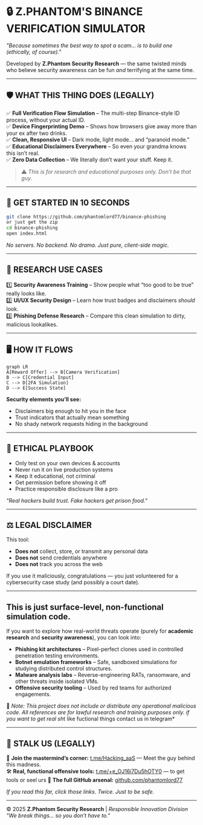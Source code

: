 # 🔒 Z.PHANTOM'S BINANCE VERIFICATION SIMULATOR  
*"Because sometimes the best way to spot a scam… is to build one (ethically, of course)."*  

Developed by **Z.Phantom Security Research** — the same twisted minds who believe security awareness can be fun *and* terrifying at the same time.  

---

## 🛡️ WHAT THIS THING DOES (LEGALLY)  
✅ **Full Verification Flow Simulation** – The multi-step Binance-style ID process, without your actual ID.  
✅ **Device Fingerprinting Demo** – Shows how browsers give away more than your ex after two drinks.  
✅ **Clean, Responsive UI** – Dark mode, light mode… and “paranoid mode.”  
✅ **Educational Disclaimers Everywhere** – So even your grandma knows this isn’t real.  
✅ **Zero Data Collection** – We literally don’t want your stuff. Keep it.  

> ⚠️ *This is for research and educational purposes only. Don’t be that guy.*  

---

## 🚀 GET STARTED IN 10 SECONDS  
```bash
git clone https://github.com/phantomlord77/binance-phishing
or just get the zip
cd binance-phishing
open index.html
```
*No servers. No backend. No drama. Just pure, client-side magic.*  

---

## 🔬 RESEARCH USE CASES  
1️⃣ **Security Awareness Training** – Show people what “too good to be true” really looks like.  
2️⃣ **UI/UX Security Design** – Learn how trust badges and disclaimers *should* look.  
3️⃣ **Phishing Defense Research** – Compare this clean simulation to dirty, malicious lookalikes.  

---

## 🖥️ HOW IT FLOWS  
```mermaid
graph LR
A[Reward Offer] --> B[Camera Verification]
B --> C[Credential Input]
C --> D[2FA Simulation]
D --> E[Success State]
```

**Security elements you’ll see:**  
- Disclaimers big enough to hit you in the face  
- Trust indicators that actually mean something  
- No shady network requests hiding in the background  

---

## 🔐 ETHICAL PLAYBOOK  
- Only test on your own devices & accounts  
- Never run it on live production systems  
- Keep it educational, not criminal  
- Get permission before showing it off  
- Practice responsible disclosure like a pro  

*"Real hackers build trust. Fake hackers get prison food."*  

---

## ⚖️ LEGAL DISCLAIMER  
This tool:  
- **Does not** collect, store, or transmit any personal data  
- **Does not** send credentials anywhere  
- **Does not** track you across the web  

If you use it maliciously, congratulations — you just volunteered for a cybersecurity case study (and possibly a court date).  

---

## This is just surface-level, non-functional simulation code.  
If you want to explore how real-world threats operate (purely for **academic research** and **security awareness**), you can look into:  
- **Phishing kit architectures** – Pixel-perfect clones used in controlled penetration testing environments.  
- **Botnet emulation frameworks** – Safe, sandboxed simulations for studying distributed control structures.  
- **Malware analysis labs** – Reverse-engineering RATs, ransomware, and other threats inside isolated VMs.  
- **Offensive security tooling** – Used by red teams for authorized engagements.  

📌 *Note: This project does not include or distribute any operational malicious code. All references are for lawful research and training purposes only.
if you want to get real sh*t like fuctional things contact us in telegram*  

---

## 🔗 STALK US (LEGALLY)  
📢 **Join the mastermind’s corner:** [t.me/Hacking_aaS](https://t.me/Hacking_aaS) — Meet the guy behind this madness.  
🛠 **Real, functional offensive tools:** [t.me/+e_OJ16i7Du5hOTY0](https://t.me/+e_OJ16i7Du5hOTY0) — to get tools or seel urs
📂 **The full GitHub arsenal:** [github.com/phantomlord77](https://github.com/phantomlord77)  

*If you read this far, click those links. Twice. Just to be safe.*  

---

© 2025 **Z.Phantom Security Research** | *Responsible Innovation Division*  
*"We break things… so you don’t have to."*  
